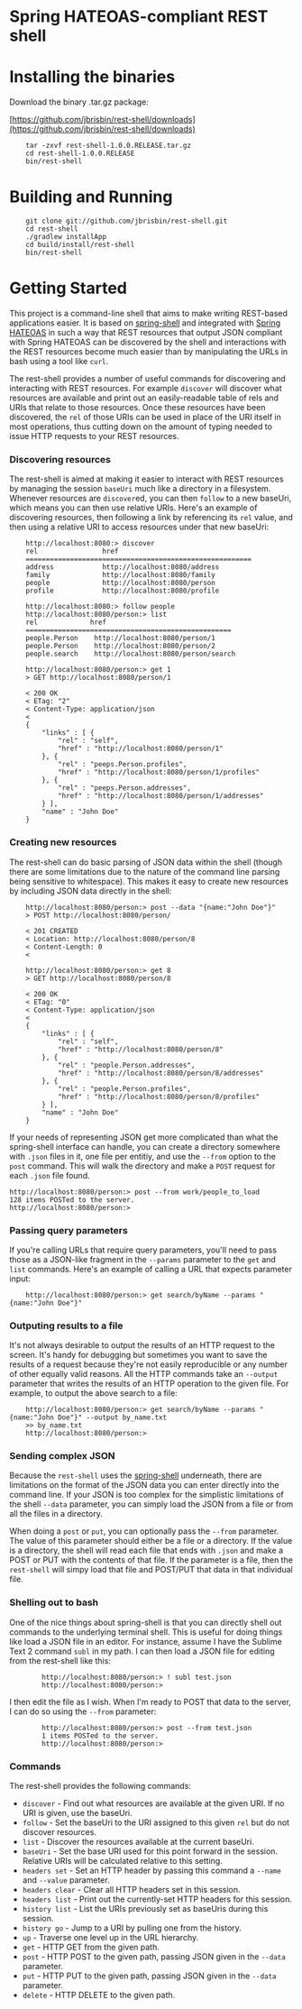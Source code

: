 # Spring HATEOAS-compliant REST shell

# Installing the binaries

Download the binary .tar.gz package:

[https://github.com/jbrisbin/rest-shell/downloads](https://github.com/jbrisbin/rest-shell/downloads)

		tar -zxvf rest-shell-1.0.0.RELEASE.tar.gz
		cd rest-shell-1.0.0.RELEASE
		bin/rest-shell

# Building and Running

		git clone git://github.com/jbrisbin/rest-shell.git
		cd rest-shell
		./gradlew installApp
		cd build/install/rest-shell
		bin/rest-shell

# Getting Started

This project is a command-line shell that aims to make writing REST-based applications easier. It is based on [spring-shell](http://github.com/springsource/spring-shell) and integrated with [Spring HATEOAS](https://github.com/springsource/spring-hateoas) in such a way that REST resources that output JSON compliant with Spring HATEOAS can be discovered by the shell and interactions with the REST resources become much easier than by manipulating the URLs in bash using a tool like `curl`.

The rest-shell provides a number of useful commands for discovering and interacting with REST resources. For example `discover` will discover what resources are available and print out an easily-readable table of rels and URIs that relate to those resources. Once these resources have been discovered, the `rel` of those URIs can be used in place of the URI itself in most operations, thus cutting down on the amount of typing needed to issue HTTP requests to your REST resources.

### Discovering resources

The rest-shell is aimed at making it easier to interact with REST resources by managing the session `baseUri` much like a directory in a filesystem. Whenever resources are `discover`ed, you can then `follow` to a new baseUri, which means you can then use relative URIs. Here's an example of discovering resources, then following a link by referencing its `rel` value, and then using a relative URI to access resources under that new baseUri:

		http://localhost:8080:> discover
		rel                href
		========================================================
		address            http://localhost:8080/address
		family             http://localhost:8080/family
		people             http://localhost:8080/person
		profile            http://localhost:8080/profile

		http://localhost:8080:> follow people
		http://localhost:8080/person:> list
		rel             href
		===================================================
		people.Person    http://localhost:8080/person/1
		people.Person    http://localhost:8080/person/2
		people.search    http://localhost:8080/person/search

		http://localhost:8080/person:> get 1
		> GET http://localhost:8080/person/1

		< 200 OK
		< ETag: "2"
		< Content-Type: application/json
		<
		{
			"links" : [ {
				"rel" : "self",
				"href" : "http://localhost:8080/person/1"
			}, {
				"rel" : "peeps.Person.profiles",
				"href" : "http://localhost:8080/person/1/profiles"
			}, {
				"rel" : "peeps.Person.addresses",
				"href" : "http://localhost:8080/person/1/addresses"
			} ],
			"name" : "John Doe"
		}

### Creating new resources

The rest-shell can do basic parsing of JSON data within the shell (though there are some limitations due to the nature of the command line parsing being sensitive to whitespace). This makes it easy to create new resources by including JSON data directly in the shell:

		http://localhost:8080/person:> post --data "{name:"John Doe"}"
		> POST http://localhost:8080/person/

		< 201 CREATED
		< Location: http://localhost:8080/person/8
		< Content-Length: 0
		<

		http://localhost:8080/person:> get 8
		> GET http://localhost:8080/person/8

		< 200 OK
		< ETag: "0"
		< Content-Type: application/json
		<
		{
			"links" : [ {
				"rel" : "self",
				"href" : "http://localhost:8080/person/8"
			}, {
				"rel" : "people.Person.addresses",
				"href" : "http://localhost:8080/person/8/addresses"
			}, {
				"rel" : "people.Person.profiles",
				"href" : "http://localhost:8080/person/8/profiles"
			} ],
			"name" : "John Doe"
		}

If your needs of representing JSON get more complicated than what the spring-shell interface can handle, you can create a directory somewhere with `.json` files in it, one file per entitiy, and use the `--from` option to the `post` command. This will walk the directory and make a `POST` request for each `.json` file found.

	http://localhost:8080/person:> post --from work/people_to_load
	128 items POSTed to the server.
	http://localhost:8080/person:>

### Passing query parameters

If you're calling URLs that require query parameters, you'll need to pass those as a JSON-like fragment in the `--params` parameter to the `get` and `list` commands. Here's an example of calling a URL that expects parameter input:

		http://localhost:8080/person:> get search/byName --params "{name:"John Doe"}"

### Outputing results to a file

It's not always desirable to output the results of an HTTP request to the screen. It's handy for debugging but sometimes you want to save the results of a request because they're not easily reproducible or any number of other equally valid reasons. All the HTTP commands take an `--output` parameter that writes the results of an HTTP operation to the given file. For example, to output the above search to a file:

		http://localhost:8080/person:> get search/byName --params "{name:"John Doe"}" --output by_name.txt
		>> by_name.txt
		http://localhost:8080/person:>

### Sending complex JSON

Because the `rest-shell` uses the [spring-shell](http://github.com/springsource/spring-shell) underneath, there are limitations on the format of the JSON data you can enter directly into the command line. If your JSON is too complex for the simplistic limitations of the shell `--data` parameter, you can simply load the JSON from a file or from all the files in a directory.

When doing a `post` or `put`, you can optionally pass the `--from` parameter. The value of this parameter should either be a file or a directory. If the value is a directory, the shell will read each file that ends with `.json` and make a POST or PUT with the contents of that file. If the parameter is a file, then the `rest-shell` will simpy load that file and POST/PUT that data in that individual file.

### Shelling out to bash

One of the nice things about spring-shell is that you can directly shell out commands to the underlying terminal shell. This is useful for doing things like load a JSON file in an editor. For instance, assume I have the Sublime Text 2 command `subl` in my path. I can then load a JSON file for editing from the rest-shell like this:


			http://localhost:8080/person:> ! subl test.json
			http://localhost:8080/person:>

I then edit the file as I wish. When I'm ready to POST that data to the server, I can do so using the `--from` parameter:

			http://localhost:8080/person:> post --from test.json
			1 items POSTed to the server.
			http://localhost:8080/person:>

### Commands

The rest-shell provides the following commands:

* `discover` - Find out what resources are available at the given URI. If no URI is given, use the baseUri.
* `follow` - Set the baseUri to the URI assigned to this given `rel` but do not discover resources.
* `list` - Discover the resources available at the current baseUri.
* `baseUri` - Set the base URI used for this point forward in the session. Relative URIs will be calculated relative to this setting.
* `headers set` - Set an HTTP header by passing this command a `--name` and `--value` parameter.
* `headers clear` - Clear all HTTP headers set in this session.
* `headers list` - Print out the currently-set HTTP headers for this session.
* `history list` - List the URIs previously set as baseUris during this session.
* `history go` - Jump to a URI by pulling one from the history.
* `up` - Traverse one level up in the URL hierarchy.
* `get` - HTTP GET from the given path.
* `post` - HTTP POST to the given path, passing JSON given in the `--data` parameter.
* `put` - HTTP PUT to the given path, passing JSON given in the `--data` parameter.
* `delete` - HTTP DELETE to the given path.